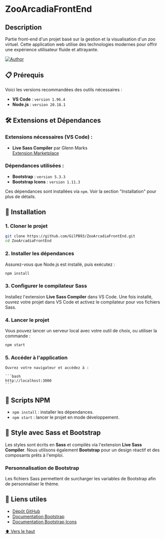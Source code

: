 # ZooArcadiaFrontEnd

## Description
Partie front-end d'un projet basé sur la gestion et la visualisation d'un zoo virtuel. 
Cette application web utilise des technologies modernes pour offrir une expérience utilisateur fluide et attrayante.

[![Author](https://img.shields.io/badge/author-gilpb.tech%40hotmail.com-green.svg)](https://github.com/GilPB93)


## 📋 Prérequis
Voici les versions recommandées des outils nécessaires :

- **VS Code** : `version 1.96.4`
- **Node.js** : `version 20.18.1`


## 🛠️ Extensions et Dépendances

### Extensions nécessaires (VS Code) :
- **Live Sass Compiler** par Glenn Marks  
  [Extension Marketplace](https://marketplace.visualstudio.com/items?itemName=glenn2223.live-sass)

### Dépendances utilisées :
- **Bootstrap** : `version 5.3.3`  
- **Bootstrap Icons** : `version 1.11.3`

Ces dépendances sont installées via `npm`. Voir la section "Installation" pour plus de détails.


## 🚀 Installation

### 1. **Cloner le projet**  
   ```bash
   git clone https://github.com/GilPB93/ZooArcadiaFrontEnd.git
   cd ZooArcadiaFrontEnd
   ```

### 2. **Installer les dépendances**  
   Assurez-vous que Node.js est installé, puis exécutez :  
   ```bash
   npm install
   ```

### 3. **Configurer le compilateur Sass**  
   Installez l'extension **Live Sass Compiler** dans VS Code. 
   Une fois installé, ouvrez votre projet dans VS Code et activez le compilateur pour vos fichiers Sass.

### 4. **Lancer le projet**  
   Vous pouvez lancer un serveur local avec votre outil de choix, ou utiliser la commande :  
   ```bash
   npm start
   ```

### 5. Accéder à l'application
    Ouvrez votre navigateur et accédez à :

    ```bash
    http://localhost:3000
    ```


## 📂 Scripts NPM

- `npm install` : installer les dépendances.
- `npm start` : lancer le projet en mode développement.


## 🎨 Style avec Sass et Bootstrap
Les styles sont écrits en **Sass** et compilés via l'extension **Live Sass Compiler**. Nous utilisons également **Bootstrap** pour un design réactif et des composants prêts à l'emploi.

### Personnalisation de Bootstrap
Les fichiers Sass permettent de surcharger les variables de Bootstrap afin de personnaliser le thème.


## 📄 Liens utiles
- [Dépôt GitHub](https://github.com/GilPB93/ZooArcadiaFrontEnd)
- [Documentation Bootstrap](https://getbootstrap.com/docs/5.3/)
- [Documentation Bootstrap Icons](https://icons.getbootstrap.com/)



[⬆️ Vers le haut](#ZooArcadiaFrontEnd)